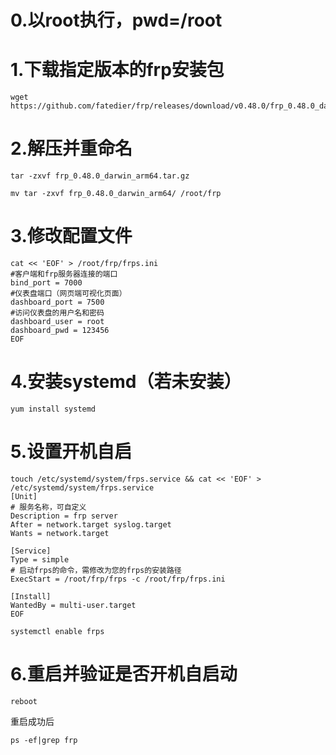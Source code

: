 # 0.以root执行，pwd=/root

# 1.下载指定版本的frp安装包
```shell
wget https://github.com/fatedier/frp/releases/download/v0.48.0/frp_0.48.0_darwin_arm64.tar.gz
```

# 2.解压并重命名
```shell
tar -zxvf frp_0.48.0_darwin_arm64.tar.gz
```
```shell
mv tar -zxvf frp_0.48.0_darwin_arm64/ /root/frp
```

# 3.修改配置文件
```shell
cat << 'EOF' > /root/frp/frps.ini
#客户端和frp服务器连接的端口
bind_port = 7000
#仪表盘端口（网页端可视化页面）
dashboard_port = 7500
#访问仪表盘的用户名和密码
dashboard_user = root
dashboard_pwd = 123456
EOF
```

# 4.安装systemd（若未安装）
```shell
yum install systemd
```

# 5.设置开机自启
```shell
touch /etc/systemd/system/frps.service && cat << 'EOF' > /etc/systemd/system/frps.service
[Unit]
# 服务名称，可自定义
Description = frp server
After = network.target syslog.target
Wants = network.target

[Service]
Type = simple
# 启动frps的命令，需修改为您的frps的安装路径
ExecStart = /root/frp/frps -c /root/frp/frps.ini

[Install]
WantedBy = multi-user.target
EOF
```

```shell
systemctl enable frps
```
# 6.重启并验证是否开机自启动
```shell
reboot
```
重启成功后
```shell
ps -ef|grep frp
```